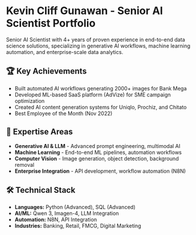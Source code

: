 # Kevin Cliff Gunawan - Senior AI Scientist Portfolio

Senior AI Scientist with 4+ years of proven experience in end-to-end data science solutions, specializing in generative AI workflows, machine learning automation, and enterprise-scale data analytics.

## 🏆 Key Achievements
- Built automated AI workflows generating 2000+ images for Bank Mega
- Developed ML-based SaaS platform (AdVize) for SME campaign optimization  
- Created AI content generation systems for Uniqlo, Prochiz, and Chitato
- Best Employee of the Month (Nov 2022)

## 🚀 Expertise Areas
- **Generative AI & LLM** - Advanced prompt engineering, multimodal AI
- **Machine Learning** - End-to-end ML pipelines, automation workflows
- **Computer Vision** - Image generation, object detection, background removal
- **Enterprise Integration** - API development, workflow automation (N8N)

## 🛠️ Technical Stack
- **Languages:** Python (Advanced), SQL (Advanced)
- **AI/ML:** Qwen 3, Imagen-4, LLM Integration
- **Automation:** N8N, API Integration
- **Industries:** Banking, Retail, FMCG, Digital Marketing
